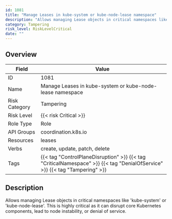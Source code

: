 ```yaml
---
id: 1081
title: "Manage Leases in kube-system or kube-node-lease namespace"
description: "Allows managing Lease objects in critical namespaces like 'kube-system' or 'kube-node-lease'. This is highly critical as it can disrupt core Kubernetes components, lead to node instability, or denial of service."
category: Tampering
risk_level: RiskLevelCritical
date: ""
---
```


## Overview

| Field         | Value                                                                                                                      |
| ------------- | -------------------------------------------------------------------------------------------------------------------------- |
| ID            | 1081                                                                                                                       |
| Name          | Manage Leases in kube-system or kube-node-lease namespace                                                                  |
| Risk Category | Tampering                                                                                                                  |
| Risk Level    | {{< risk Critical >}}                                                                                                      |
| Role Type     | Role                                                                                                                       |
| API Groups    | coordination.k8s.io                                                                                                        |
| Resources     | leases                                                                                                                     |
| Verbs         | create, update, patch, delete                                                                                              |
| Tags          | {{< tag "ControlPlaneDisruption" >}} {{< tag "CriticalNamespace" >}} {{< tag "DenialOfService" >}} {{< tag "Tampering" >}} |

## Description

Allows managing Lease objects in critical namespaces like 'kube-system' or 'kube-node-lease'. This is highly critical as it can disrupt core Kubernetes components, lead to node instability, or denial of service.
